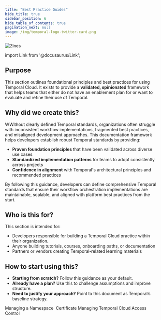 ```yaml
---
title: "Best Practice Guides"
hide_title: true
sidebar_position: 6
hide_table_of_contents: true
pagination_next: null
image: /img/temporal-logo-twitter-card.png
---
```


<img className="banner" src="/img/banners/best-practice-guides.png" alt="Zines" />

import Link from '@docusaurus/Link';

## Purpose

This section outlines foundational principles and best practices for using Temporal Cloud. It exists to provide a **validated, opinionated** framework that helps teams that either do not have an enablement plan for or want to evaluate and refine their use of Temporal. 

## Why did we create this?

WWithout clearly defined Temporal standards, organizations often struggle with inconsistent workflow implementations, fragmented best practices, and misaligned development approaches. This documentation framework helps developers establish robust Temporal standards by providing:

- **Proven foundation principles** that have been validated across diverse use cases
- **Standardized implementation patterns** for teams to adopt consistently across projects
- **Confidence in alignment** with Temporal's architectural principles and recommended practices

By following this guidance, developers can define comprehensive Temporal standards that ensure their workflow orchestration implementations are maintainable, scalable, and aligned with platform best practices from the start.

## Who is this for?

This section is intended for:

- Developers responsible for building a Temporal Cloud practice within their organization.
- Anyone building tutorials, courses, onboarding paths, or documentation
- Partners or vendors creating Temporal-related learning materials

## How to start using this? 

- **Starting from scratch?** Follow this guidance as your default.
- **Already have a plan?** Use this to challenge assumptions and improve structure.
- **Need to justify your approach?** Point to this document as Temporal’s baseline strategy.

<Link className="button button--primary" to="managing_a_namespace/">Managing a Namespace</Link>&nbsp;
<Link className="button button--primary" to="managing_temporal_cloud_access_control">Certificate Managing Temporal Cloud Access Control</Link>&nbsp;